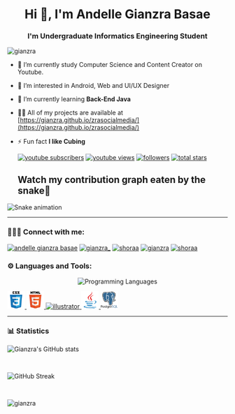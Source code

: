 <!---------------  End Stats Cards --------->
<h1 align="center">Hi 👋, I'm Andelle Gianzra Basae</h1>
<h3 align="center">I'm Undergraduate Informatics Engineering Student</h3>

<p align="left"> <img src="https://komarev.com/ghpvc/?username=gianzra&label=Profile%20views&color=0e75b6&style=flat" alt="gianzra" /> </p>

- 🔭 I’m currently study Computer Science and Content Creator on Youtube.

- 👀 I’m interested in Android, Web and UI/UX Designer

- 🌱 I’m currently learning **Back-End Java**

- 👨‍💻 All of my projects are available at [https://gianzra.github.io/zrasocialmedia/](https://gianzra.github.io/zrasocialmedia/)

- ⚡ Fun fact **I like Cubing**

   <p align="left">
      <a href="https://www.youtube.com/c/Shoraa?sub_confirmation=1">
         <img alt="youtube subscribers" title="Subscribe to my YouTube channel" src="https://custom-icon-badges.demolab.com/youtube/channel/subscribers/UCnCu66k-CV7LLkeYILRW1Yw?color=%23E05D44&label=SUBSCRIBE&logo=video&logoColor=white&style=for-the-badge&labelColor=CE4630"/></a> 
      <a href="https://www.youtube.com/c/Shoraa">
         <img alt="youtube views" title="YouTube views" src="https://custom-icon-badges.demolab.com/youtube/channel/views/UCnCu66k-CV7LLkeYILRW1Yw?color=%23E1AD0E&logo=eye&logoColor=white&style=for-the-badge&labelColor=C79600"/></a> 
      <a href="https://github.com/gianzra?tab=followers">
         <img alt="followers" title="Follow me on Github" src="https://custom-icon-badges.demolab.com/github/followers/gianzra?color=236ad3&labelColor=1155ba&style=for-the-badge&logo=person-add&label=Follow&logoColor=white"/></a>
      <a href="https://github.com/gianzra?tab=repositories&sort=stargazers">
         <img alt="total stars" title="Total stars on GitHub" src="https://custom-icon-badges.demolab.com/github/stars/gianzra?color=55960c&style=for-the-badge&labelColor=488207&logo=star"/></a>
   </p>
   
   ## Watch my contribution graph eaten by the snake🐍
![Snake animation](https://github.com/gianzra/gianzra/blob/output/github-contribution-grid-snake.svg)

---

<h3 align="left">👨🏻‍💻 Connect with me:</h3>
<p align="left">
<a href="https://www.linkedin.com/in/gianzra/" target="blank"><img align="center" src="https://raw.githubusercontent.com/rahuldkjain/github-profile-readme-generator/master/src/images/icons/Social/linked-in-alt.svg" alt="andelle gianzra basae" height="30" width="40" /></a>
<a href="https://twitter.com/gianzra_" target="blank"><img align="center" src="https://raw.githubusercontent.com/rahuldkjain/github-profile-readme-generator/master/src/images/icons/Social/twitter.svg" alt="gianzra_" height="30" width="40" /></a>
<a href="https://stackoverflow.com/users/15623541/shoraa" target="blank"><img align="center" src="https://raw.githubusercontent.com/rahuldkjain/github-profile-readme-generator/master/src/images/icons/Social/stack-overflow.svg" alt="shoraa" height="30" width="40" /></a>
<a href="https://instagram.com/gianzra" target="blank"><img align="center" src="https://raw.githubusercontent.com/rahuldkjain/github-profile-readme-generator/master/src/images/icons/Social/instagram.svg" alt="gianzra" height="30" width="40" /></a>
<a href="https://www.youtube.com/c/shoraa" target="blank"><img align="center" src="https://raw.githubusercontent.com/rahuldkjain/github-profile-readme-generator/master/src/images/icons/Social/youtube.svg" alt="shoraa" height="30" width="40" /></a>
</p>



<h3 align="left">⚙️ Languages and Tools:</h3>
<div align="center" style="display:block;">
    <img width="100px" alt="Programming Languages" src="https://user-images.githubusercontent.com/78341798/194531121-47b0119a-ce00-439d-b586-125f86acb098.png"/> 
</div>
<p align="left"> <a href="https://www.w3schools.com/css/" target="_blank" rel="noreferrer"> <img src="https://raw.githubusercontent.com/devicons/devicon/master/icons/css3/css3-original-wordmark.svg" alt="css3" width="40" height="40"/> </a> <a href="https://www.w3.org/html/" target="_blank" rel="noreferrer"> <img src="https://raw.githubusercontent.com/devicons/devicon/master/icons/html5/html5-original-wordmark.svg" alt="html5" width="40" height="40"/> </a> <a href="https://www.adobe.com/in/products/illustrator.html" target="_blank" rel="noreferrer"> <img src="https://www.vectorlogo.zone/logos/adobe_illustrator/adobe_illustrator-icon.svg" alt="illustrator" width="40" height="40"/> </a> <a href="https://www.java.com" target="_blank" rel="noreferrer"> <img src="https://raw.githubusercontent.com/devicons/devicon/master/icons/java/java-original.svg" alt="java" width="40" height="40"/> </a> <a href="https://www.postgresql.org" target="_blank" rel="noreferrer"> <img src="https://raw.githubusercontent.com/devicons/devicon/master/icons/postgresql/postgresql-original-wordmark.svg" alt="postgresql" width="40" height="40"/> </a> </p>

---
<!-- Begin Stats Cards -->
### 📊 Statistics
![Gianzra's GitHub stats](https://github-readme-stats.vercel.app/api?username=gianzra&show_icons=true&theme=algolia&border_radius=20)

  <p>![GitHub Streak](https://streak-stats.demolab.com?user=gianzra&count_private=true&theme=algolia&border_radius=20)</p>
   
<p><img align="left" src="https://github-readme-stats.vercel.app/api/top-langs?username=gianzra&show_icons=true&theme=algolia&border_radius=20" alt="gianzra" /></p>
<!--  End Stats Cards -->

<!---------------[![@shoraa's Holopin board](https://holopin.me/shoraa)](https://holopin.io/@shoraa) ---------!>



